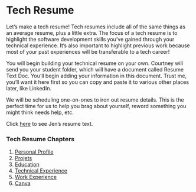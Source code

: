 # Tech Resume

Let’s make a tech resume! Tech resumes include all of the same things as an average resume, plus a little extra. The focus of a tech resume is to highlight the software development skills you’ve gained through your technical experience. It’s also important to highlight previous work because most of your past experiences will be transferable to a tech career! 

You will begin building your technical resume on your own. Courtney will send you your student folder, which will have a document called Resume Text Doc. You’ll begin adding your information in this document. Trust me, you’ll want it here first so you can copy and paste it to various other places later, like LinkedIn. 

We will be scheduling one-on-ones to iron out resume details. This is the perfect time for us to help you brag about yourself, reword something you might think needs help, etc. 

Click [here](https://docs.google.com/document/d/164kmGef9D-vU9bGbme7YeEmmRFDCmA2bM1Gkw_g8aHM/edit?usp=sharing) to see Jen’s resume text.

### Tech Resume Chapters

1. [Personal Profile](/book-1-tech-resumes/personalprofile.md) 
2. [Projets](/book-1-tech-resumes/projects.md) 
3. [Education](/book-1-tech-resumes/education.md) 
4. [Technical Experience](/book-1-tech-resumes/technicalexperience.md)
5. [Work Experience](/book-1-tech-resumes/workexperience.md)  
6. [Canva](/book-1-tech-resumes/canva.md)

